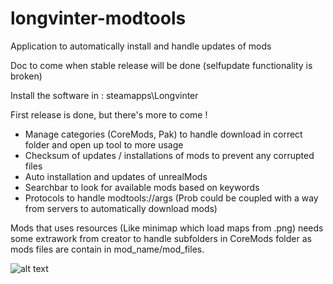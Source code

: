 # longvinter-modtools
Application to automatically install and handle updates of mods

Doc to come when stable release will be done (selfupdate functionality is broken)

Install the software in : steamapps\Longvinter

First release is done, but there's more to come !
  - Manage categories (CoreMods, Pak) to handle download in correct folder and open up tool to more usage
  - Checksum of updates / installations of mods to prevent any corrupted files
  - Auto installation and updates of unrealMods
  - Searchbar to look for available mods based on keywords
  - Protocols to handle modtools://args (Prob could be coupled with a way from servers to automatically download mods)

Mods that uses resources (Like minimap which load maps from .png) needs some extrawork from creator to handle subfolders in CoreMods folder as mods files are contain in mod_name/mod_files.

![alt text](https://github.com/tsukasaroot/longvinter-modtools/blob/master/readme-pics/img.png?raw=true)
